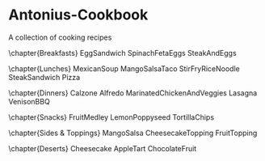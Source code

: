 # Antonius-Cookbook
A collection of cooking recipes

\chapter{Breakfasts}
EggSandwich
SpinachFetaEggs
SteakAndEggs

\chapter{Lunches}
MexicanSoup
MangoSalsaTaco
StirFryRiceNoodle
SteakSandwich
Pizza

\chapter{Dinners}
Calzone
Alfredo
MarinatedChickenAndVeggies
Lasagna
VenisonBBQ

\chapter{Snacks}
FruitMedley
LemonPoppyseed
TortillaChips

\chapter{Sides \& Toppings}
MangoSalsa
CheesecakeTopping
FruitTopping

\chapter{Deserts}
Cheesecake
AppleTart
ChocolateFruit